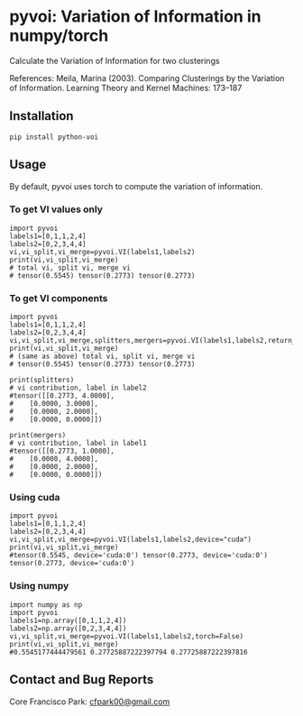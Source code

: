 # pyvoi: Variation of Information in numpy/torch

Calculate the Variation of Information for two clusterings

References:
Meila, Marina (2003). Comparing Clusterings by the Variation of Information. Learning Theory and Kernel Machines: 173–187

## Installation

    pip install python-voi

## Usage

By default, pyvoi uses torch to compute the variation of information.

### To get VI values only
    import pyvoi
    labels1=[0,1,1,2,4]
    labels2=[0,2,3,4,4]
    vi,vi_split,vi_merge=pyvoi.VI(labels1,labels2)
    print(vi,vi_split,vi_merge)
    # total vi, split vi, merge vi
    # tensor(0.5545) tensor(0.2773) tensor(0.2773)
### To get VI components
    import pyvoi
    labels1=[0,1,1,2,4]
    labels2=[0,2,3,4,4]
    vi,vi_split,vi_merge,splitters,mergers=pyvoi.VI(labels1,labels2,return_split_merge=True)
    print(vi,vi_split,vi_merge)
    # (same as above) total vi, split vi, merge vi
    # tensor(0.5545) tensor(0.2773) tensor(0.2773)
    
    print(splitters)
    # vi contribution, label in label2
    #tensor([[0.2773, 4.0000],
    #    [0.0000, 3.0000],
    #    [0.0000, 2.0000],
    #    [0.0000, 0.0000]])
    
    print(mergers)
    # vi contribution, label in label1
    #tensor([[0.2773, 1.0000],
    #    [0.0000, 4.0000],
    #    [0.0000, 2.0000],
    #    [0.0000, 0.0000]])

### Using cuda

    import pyvoi
    labels1=[0,1,1,2,4]
    labels2=[0,2,3,4,4]
    vi,vi_split,vi_merge=pyvoi.VI(labels1,labels2,device="cuda")
    print(vi,vi_split,vi_merge)
    #tensor(0.5545, device='cuda:0') tensor(0.2773, device='cuda:0') tensor(0.2773, device='cuda:0')

### Using numpy

    import numpy as np
    import pyvoi
    labels1=np.array([0,1,1,2,4])
    labels2=np.array([0,2,3,4,4])
    vi,vi_split,vi_merge=pyvoi.VI(labels1,labels2,torch=False)
    print(vi,vi_split,vi_merge)
    #0.5545177444479561 0.27725887222397794 0.27725887222397816
    
## Contact and Bug Reports
Core Francisco Park: cfpark00@gmail.com
